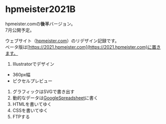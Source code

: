 # hpmeister2021B
hpmeister.comの**後半**バージョン。  
7月公開予定。

ウェブサイト（[hpmeister.com](https://hpmeister.com)）のリデザイン記録です。  
ベータ版は[https://2021.hpmeister.com](https://2021.hpmeister.com)に置きます。

1. Illustratorでデザイン

- 360px幅
- ピクセルプレビュー

1. グラフィックはSVGで書き出す
1. 動的なデータは[GoogleSpreadsheet](https://docs.google.com/spreadsheets/d/1oN0S7JY9aVjUnpApd9EgUKF3FkFbpmjofb-ckxdNAOI/edit?usp=sharing)に書く
1. HTMLを書いてゆく
1. CSSを書いてゆく
1. FTPする
